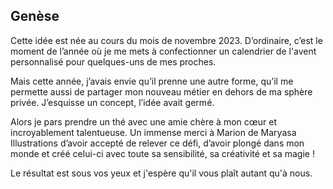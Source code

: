 ## Genèse

Cette idée est née au cours du mois de novembre 2023. D’ordinaire, c’est le moment de l’année où je me mets à confectionner un calendrier de l'avent personnalisé pour quelques-uns de mes proches.

Mais cette année, j’avais envie qu’il prenne une autre forme, qu’il me permette aussi de partager mon nouveau métier en dehors de ma sphère privée. J’esquisse un concept, l’idée avait germé.

Alors je pars prendre un thé avec une amie chère à mon cœur et incroyablement talentueuse. Un immense merci à Marion de Maryasa Illustrations d’avoir accepté de relever ce défi, d’avoir plongé dans mon monde et créé celui-ci avec toute sa sensibilité, sa créativité et sa magie !

Le résultat est sous vos yeux et j'espère qu'il vous plaît autant qu'à nous.
